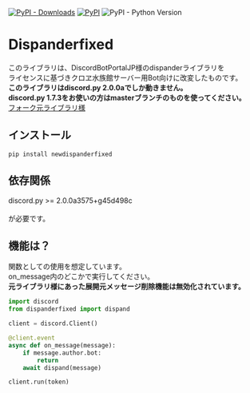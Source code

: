 [![PyPI - Downloads](https://img.shields.io/pypi/dm/dispanderfixed)](https://pypi.org/project/dispanderfixed)
[![PyPI](https://img.shields.io/badge/discord.py%20%3E%3D-2.0.0a3575%2Bg45d498c-green)](https://github.com/Rapptz/discord.py)
![PyPI - Python Version](https://img.shields.io/pypi/pyversions/dispanderfixed)
# Dispanderfixed
このライブラリは、DiscordBotPortalJP様のdispanderライブラリを<br>
ライセンスに基づきクロヱ水族館サーバー用Bot向けに改変したものです。<br>
**このライブラリはdiscord.py 2.0.0aでしか動きません。**<br>
**discord.py 1.7.3をお使いの方はmasterブランチのものを使ってください。** <br>
[フォーク元ライブラリ様](https://github.com/DiscordBotPortalJP/dispander)

## インストール

`pip install newdispanderfixed`

## 依存関係
discord.py >= 2.0.0a3575+g45d498c<br>
<br>
が必要です。<br>

## 機能は？

関数としての使用を想定しています。<br>
on_message内のどこかで実行してください。<br>
**元ライブラリ様にあった展開元メッセージ削除機能は無効化されています。**<br>

```python
import discord
from dispanderfixed import dispand

client = discord.Client()

@client.event
async def on_message(message):
    if message.author.bot:
        return
    await dispand(message)

client.run(token)
```
